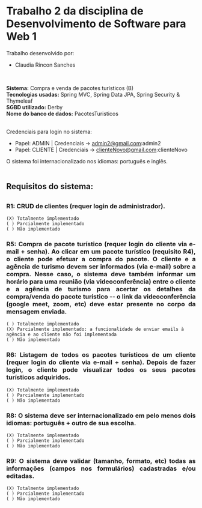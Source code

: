 <h1>Trabalho 2 da disciplina de Desenvolvimento de Software para Web 1</h1>

Trabalho desenvolvido por:<br/>
- Claudia Rincon Sanches
<br/>

<b>Sistema:</b> Compra e venda de pacotes turísticos (B)<br/>
<b>Tecnologias usadas:</b> Spring MVC, Spring Data JPA, Spring Security & Thymeleaf<br/>
<b>SGBD utilizado:</b> Derby<br/>
<b>Nome do banco de dados:</b> PacotesTuristicos<br/>
<br/>

<p align="justify">Credenciais para login no sistema:</p>

- Papel: ADMIN | Credenciais -> admin2@gmail.com:admin2
- Papel: CLIENTE | Credenciais -> clienteNovo@gmail.com:clienteNovo

O sistema foi internacionalizado nos idiomas: português e inglês.
<br/><br/>

<h2>Requisitos do sistema:<h2/>
    
<h3 align="justify">R1: CRUD de clientes (requer login de administrador).</h3> 
    
    (X) Totalmente implementado
    ( ) Parcialmente implementado
    ( ) Não implementado

<h3 align="justify">R5: Compra de pacote turístico (requer login do cliente via e-mail + senha). Ao clicar em um pacote turístico (requisito R4), o cliente pode efetuar a compra do pacote. O cliente e a agência de turismo devem ser informados (via e-mail) sobre a compra. Nesse caso, o sistema deve também informar um horário para uma reunião (via videoconferência) entre o cliente e a agência de turismo para acertar os detalhes da compra/venda do pacote turístico -- o link da videoconferência (google meet, zoom, etc) deve estar presente no corpo da mensagem enviada.</h3> 

    ( ) Totalmente implementado
    (X) Parcialmente implementado: a funcionalidade de enviar emails à agência e ao cliente não foi implementada
    ( ) Não implementado

<h3 align="justify">R6: Listagem de todos os pacotes turísticos de um cliente (requer login do cliente via e-mail + senha). Depois de fazer login, o cliente pode visualizar todos os seus pacotes turísticos adquiridos.</h3>  

    (X) Totalmente implementado
    ( ) Parcialmente implementado
    ( ) Não implementado

<h3 align="justify">R8: O sistema deve ser internacionalizado em pelo menos dois idiomas: português + outro de sua escolha.</h3> 

    (X) Totalmente implementado
    ( ) Parcialmente implementado
    ( ) Não implementado

<h3 align="justify">R9: O sistema deve validar (tamanho, formato, etc) todas as informações (campos nos formulários) cadastradas e/ou editadas.</h3>  

    (X) Totalmente implementado
    ( ) Parcialmente implementado
    ( ) Não implementado
